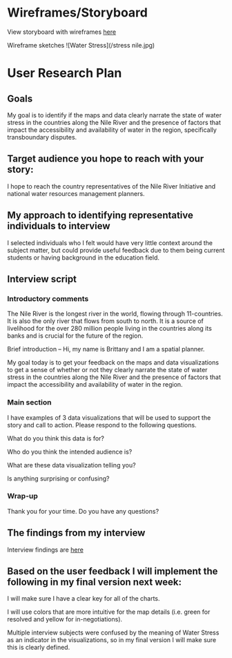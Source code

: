 # Wireframes/Storyboard

View storyboard with wireframes [here](https://preview.shorthand.com/DzubWRRlPj3K8FSe)

Wireframe sketches
![Water Stress](/stress nile.jpg)


# User Research Plan

## Goals

My goal is to identify if the maps and data clearly narrate the state of water stress in the countries along the Nile River and the presence of factors that impact the accessibility and availability of water in the region, specifically transboundary disputes.

## Target audience you hope to reach with your story:

I hope to reach the country representatives of the Nile River Initiative and national water resources management planners.

## My approach to identifying representative individuals to interview

I selected individuals who I felt would have very little context around the subject matter, but could provide useful feedback due to them being current students or having background in the education field.

## Interview script

### Introductory comments

The Nile River is the longest river in the world, flowing through 11-countries. It is also the only river that flows from south to north. It is a source of livelihood for the over 280 million people living in the countries along its banks and is crucial for the future of the region.

Brief introduction – Hi, my name is Brittany and I am a spatial planner.

My goal today is to get your feedback on the maps and data visualizations to get a sense of whether or not they clearly narrate the state of water stress in the countries along the Nile River and the presence of factors that impact the accessibility and availability of water in the region.

### Main section
I have examples of 3 data visualizations that will be used to support the story and call to action. Please respond to the following questions.

What do you think this data is for?

Who do you think the intended audience is?

What are these data visualization telling you?

Is anything surprising or confusing?

### Wrap-up
Thank you for your time. Do you have any questions?

## The findings from my interview

Interview findings are [here](https://docs.google.com/document/d/1O_SNk9K-YnmkyaryY4M254xMCv-dgpDMkwsDCJ8vZ_Y/edit?usp=sharing)

## Based on the user feedback I will implement the following in my final version next week:

I will make sure I have a clear key for all of the charts.

I will use colors that are more intuitive for the map details (i.e. green for resolved and yellow for in-negotiations).

Multiple interview subjects were confused by the meaning of Water Stress as an indicator in the visualizations, so in my final version I will make sure this is clearly defined.

